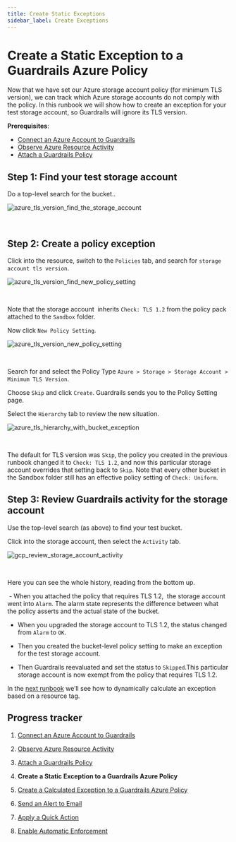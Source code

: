 ```yaml
---
title: Create Static Exceptions
sidebar_label: Create Exceptions
---
```


# Create a Static Exception to a Guardrails Azure Policy

Now that we have set our Azure storage account policy (for minimum TLS version), we can track which Azure storage accounts do not comply with the policy. In this runbook we will show how to create an exception for your test storage account, so Guardrails will ignore its TLS version.

**Prerequisites**:

- [Connect an Azure Account to Guardrails](/guardrails/docs/runbooks/getting-started-azure/connect-a-subscription/)
- [Observe Azure Resource Activity](/guardrails/docs/runbooks/getting-started-azure/observe-azure-activity/)
- [Attach a Guardrails Policy](/guardrails/docs/runbooks/getting-started-azure/attach-a-policy/)


## Step 1: Find your test storage account

Do a top-level search for the bucket..
<p><img alt="azure_tls_version_find_the_storage_account" src="/images/docs/guardrails/getting-started/getting-started-azure/create-static-exception/azure-tls-version-find-the-storage-account.png"/></p><br/>

## Step 2: Create a policy exception

Click into the resource, switch to the `Policies` tab, and search for `storage account tls version`.
<p><img alt="azure_tls_version_find_new_policy_setting" src="/images/docs/guardrails/getting-started/getting-started-azure/create-static-exception/azure-tls-version-find-new-policy-setting.png"/></p><br/>

Note that the storage account  inherits `Check: TLS 1.2` from the policy pack attached to the `Sandbox` folder.


Now click `New Policy Setting`.
<p><img alt="azure_tls_version_new_policy_setting" src="/images/docs/guardrails/getting-started/getting-started-azure/create-static-exception/azure-tls-version-new-policy-setting.png"/></p><br/>

Search for and select the Policy Type `Azure > Storage > Storage Account > Minimum TLS Version`.


Choose `Skip` and click `Create`. Guardrails sends you to the Policy Setting page.

Select the `Hierarchy` tab to review the new situation.
<p><img alt="azure_tls_hierarchy_with_bucket_exception" src="/images/docs/guardrails/getting-started/getting-started-azure/create-static-exception/azure-tls-hierarchy-with-bucket-exception.png"/></p><br/>

The default for TLS version was `Skip`, the policy you created in the previous runbook changed it to `Check: TLS 1.2`, and now this particular storage account overrides that setting back to `Skip`. Note that every other bucket in the Sandbox folder still has an effective policy setting of `Check: Uniform`.


## Step 3: Review Guardrails activity for the storage account

Use the top-level search (as above) to find your test bucket.

Click into the storage account, then select the `Activity` tab.
<p><img alt="gcp_review_storage_account_activity" src="/images/docs/guardrails/getting-started/getting-started-azure/create-static-exception/gcp-review-storage-account-activity.png"/></p><br/>

Here you can see the whole history, reading from the bottom up.

 - When you attached the policy that requires TLS 1.2,  the storage account went into `Alarm`. The alarm state represents the difference between what the policy asserts and the actual state of the bucket.

- When you upgraded the storage account to TLS 1.2, the status changed from `Alarm` to `OK`.

- Then you created the bucket-level policy setting to make an exception for the test storage account.

- Then Guardrails reevaluated and set the status to `Skipped`.This particular storage account is now exempt from the policy that requires TLS 1.2.


In the [next runbook](/guardrails/docs/runbooks/getting-started-azure/create-calculated-exception) we’ll see how to dynamically calculate an exception based on a resource tag.


## Progress tracker

1. [Connect an Azure Account to Guardrails](/guardrails/docs/runbooks/getting-started-azure/connect-a-subscription/)

2. [Observe Azure Resource Activity](/guardrails/docs/runbooks/getting-started-azure/observe-azure-activity/)

3. [Attach a Guardrails Policy](/guardrails/docs/runbooks/getting-started-azure/attach-a-policy/)

4. **Create a Static Exception to a Guardrails Azure Policy**

5. [Create a Calculated Exception to a Guardrails Azure Policy](/guardrails/docs/runbooks/getting-started-azure/create-calculated-exception/)

6. [Send an Alert to Email](/guardrails/docs/runbooks/getting-started-azure/send-alert-to-email/)

7. [Apply a Quick Action](/guardrails/docs/runbooks/getting-started-azure/apply-quick-action/)

8. [Enable Automatic Enforcement](/guardrails/docs/runbooks/getting-started-azure/enable-enforcement/)
